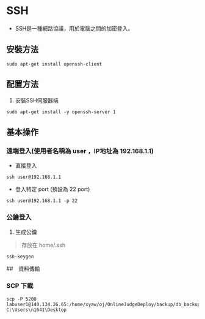 # SSH
* SSH是一種網路協議，用於電腦之間的加密登入。

## 安裝方法
```
sudo apt-get install openssh-client
```

## 配置方法
1. 安裝SSH伺服器端
```
sudo apt-get install -y openssh-server 1
```

## 基本操作
### 遠端登入(使用者名稱為 user ，IP地址為 192.168.1.1)
* 直接登入
```
ssh user@192.168.1.1
```

* 登入特定 port (預設為 22 port)
```
ssh user@192.168.1.1 -p 22
```

### 公鑰登入
1. 生成公鑰
> 存放在 home/.ssh
```
ssh-keygen
```

##　資料傳輸
### SCP 下載

```
scp -P 5200 labuser1@140.134.26.65:/home/xyaw/oj/OnlineJudgeDeploy/backup/db_backup_2022_10_03_15_07_10.sql C:\Users\n1641\Desktop
```

